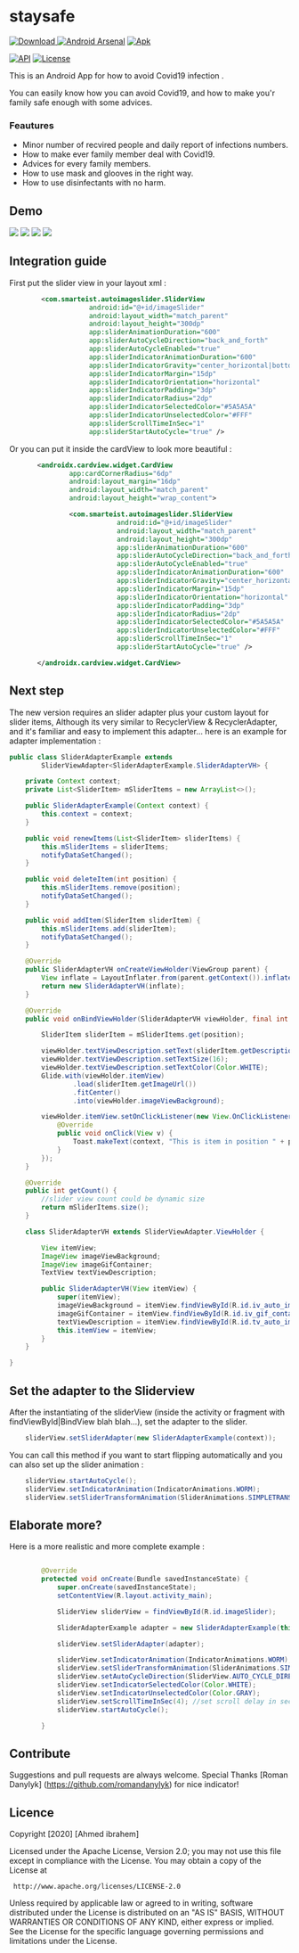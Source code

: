 # staysafe

[ ![Download](https://api.bintray.com/packages/smarteistbintray/android/androidautoimageslider/images/download.svg) ](https://bintray.com/smarteistbintray/android/androidautoimageslider/_latestVersion)[![Android Arsenal](https://img.shields.io/badge/Android%20Arsenal-Android%20Slider-brightgreen.svg?style=flat)](https://android-arsenal.com/details/1/7693)  [![Apk](https://img.shields.io/badge/download-apk-yellowgreen.svg)](https://raw.githubusercontent.com/android-arsenal/apk31/master/7693/app.apk)

[![API](https://img.shields.io/badge/API-15%2B-brightgreen.svg?style=flat)](https://android-arsenal.com/api?level=15)
[![License](https://img.shields.io/badge/License-Apache%202.0-blue.svg)](https://opensource.org/licenses/Apache-2.0)


This is an Android App for how to avoid Covid19 infection .
 
You can easily know how you can avoid Covid19, and how to make you'r family safe enough with some advices.


### Feautures
* Minor number of recvired people and daily report of infections numbers.
* How to make ever family member deal with Covid19.
* Advices for every family members.
* How to use mask and glooves in the right way.
* How to use disinfectants with no harm.


## Demo
![](https://github.com/ahmediabdulazeem/staysafe/blob/master/screenshots/Screenshot_20200413-153834.png=250*250)
![](https://github.com/ahmediabdulazeem/staysafe/blob/master/screenshots/Screenshot_20200413-153843.png=250*250)
![](https://github.com/ahmediabdulazeem/staysafe/blob/master/screenshots/Screenshot_20200413-153853.png=250*250)
![](https://github.com/ahmediabdulazeem/staysafe/blob/master/screenshots/Screenshot_20200413-153923.png=250*250)

## Integration guide

First put the slider view in your layout xml :

```xml
        <com.smarteist.autoimageslider.SliderView
                    android:id="@+id/imageSlider"
                    android:layout_width="match_parent"
                    android:layout_height="300dp"
                    app:sliderAnimationDuration="600"
                    app:sliderAutoCycleDirection="back_and_forth"
                    app:sliderAutoCycleEnabled="true"
                    app:sliderIndicatorAnimationDuration="600"
                    app:sliderIndicatorGravity="center_horizontal|bottom"
                    app:sliderIndicatorMargin="15dp"
                    app:sliderIndicatorOrientation="horizontal"
                    app:sliderIndicatorPadding="3dp"
                    app:sliderIndicatorRadius="2dp"
                    app:sliderIndicatorSelectedColor="#5A5A5A"
                    app:sliderIndicatorUnselectedColor="#FFF"
                    app:sliderScrollTimeInSec="1"
                    app:sliderStartAutoCycle="true" />
```

Or you can put it inside the cardView to look more beautiful :

```xml
       <androidx.cardview.widget.CardView
               app:cardCornerRadius="6dp"
               android:layout_margin="16dp"
               android:layout_width="match_parent"
               android:layout_height="wrap_content">

               <com.smarteist.autoimageslider.SliderView
                           android:id="@+id/imageSlider"
                           android:layout_width="match_parent"
                           android:layout_height="300dp"
                           app:sliderAnimationDuration="600"
                           app:sliderAutoCycleDirection="back_and_forth"
                           app:sliderAutoCycleEnabled="true"
                           app:sliderIndicatorAnimationDuration="600"
                           app:sliderIndicatorGravity="center_horizontal|bottom"
                           app:sliderIndicatorMargin="15dp"
                           app:sliderIndicatorOrientation="horizontal"
                           app:sliderIndicatorPadding="3dp"
                           app:sliderIndicatorRadius="2dp"
                           app:sliderIndicatorSelectedColor="#5A5A5A"
                           app:sliderIndicatorUnselectedColor="#FFF"
                           app:sliderScrollTimeInSec="1"
                           app:sliderStartAutoCycle="true" />

       </androidx.cardview.widget.CardView>
```

## Next step

The new version requires an slider adapter plus your custom layout for slider items, Although its very similar to RecyclerView & RecyclerAdapter, and it's familiar and easy to implement this adapter... here is an example for adapter implementation :

```java
public class SliderAdapterExample extends
        SliderViewAdapter<SliderAdapterExample.SliderAdapterVH> {

    private Context context;
    private List<SliderItem> mSliderItems = new ArrayList<>();

    public SliderAdapterExample(Context context) {
        this.context = context;
    }

    public void renewItems(List<SliderItem> sliderItems) {
        this.mSliderItems = sliderItems;
        notifyDataSetChanged();
    }

    public void deleteItem(int position) {
        this.mSliderItems.remove(position);
        notifyDataSetChanged();
    }

    public void addItem(SliderItem sliderItem) {
        this.mSliderItems.add(sliderItem);
        notifyDataSetChanged();
    }

    @Override
    public SliderAdapterVH onCreateViewHolder(ViewGroup parent) {
        View inflate = LayoutInflater.from(parent.getContext()).inflate(R.layout.image_slider_layout_item, null);
        return new SliderAdapterVH(inflate);
    }

    @Override
    public void onBindViewHolder(SliderAdapterVH viewHolder, final int position) {

        SliderItem sliderItem = mSliderItems.get(position);

        viewHolder.textViewDescription.setText(sliderItem.getDescription());
        viewHolder.textViewDescription.setTextSize(16);
        viewHolder.textViewDescription.setTextColor(Color.WHITE);
        Glide.with(viewHolder.itemView)
                .load(sliderItem.getImageUrl())
                .fitCenter()
                .into(viewHolder.imageViewBackground);

        viewHolder.itemView.setOnClickListener(new View.OnClickListener() {
            @Override
            public void onClick(View v) {
                Toast.makeText(context, "This is item in position " + position, Toast.LENGTH_SHORT).show();
            }
        });
    }

    @Override
    public int getCount() {
        //slider view count could be dynamic size
        return mSliderItems.size();
    }

    class SliderAdapterVH extends SliderViewAdapter.ViewHolder {

        View itemView;
        ImageView imageViewBackground;
        ImageView imageGifContainer;
        TextView textViewDescription;

        public SliderAdapterVH(View itemView) {
            super(itemView);
            imageViewBackground = itemView.findViewById(R.id.iv_auto_image_slider);
            imageGifContainer = itemView.findViewById(R.id.iv_gif_container);
            textViewDescription = itemView.findViewById(R.id.tv_auto_image_slider);
            this.itemView = itemView;
        }
    }

}
```
## Set the adapter to the Sliderview

After the instantiating of the sliderView (inside the activity or fragment with findViewById|BindView blah blah...), set the adapter to the slider.

```java
    sliderView.setSliderAdapter(new SliderAdapterExample(context));
```

You can call this method if you want to start flipping automatically and you can also set up the slider animation :

```java
    sliderView.startAutoCycle();
    sliderView.setIndicatorAnimation(IndicatorAnimations.WORM);
    sliderView.setSliderTransformAnimation(SliderAnimations.SIMPLETRANSFORMATION);
```

## Elaborate more?

Here is a more realistic and more complete example :

```java

        @Override
        protected void onCreate(Bundle savedInstanceState) {
            super.onCreate(savedInstanceState);
            setContentView(R.layout.activity_main);

            SliderView sliderView = findViewById(R.id.imageSlider);

            SliderAdapterExample adapter = new SliderAdapterExample(this);

            sliderView.setSliderAdapter(adapter);

            sliderView.setIndicatorAnimation(IndicatorAnimations.WORM); //set indicator animation by using SliderLayout.IndicatorAnimations. :WORM or THIN_WORM or COLOR or DROP or FILL or NONE or SCALE or SCALE_DOWN or SLIDE and SWAP!!
            sliderView.setSliderTransformAnimation(SliderAnimations.SIMPLETRANSFORMATION);
            sliderView.setAutoCycleDirection(SliderView.AUTO_CYCLE_DIRECTION_BACK_AND_FORTH);
            sliderView.setIndicatorSelectedColor(Color.WHITE);
            sliderView.setIndicatorUnselectedColor(Color.GRAY);
            sliderView.setScrollTimeInSec(4); //set scroll delay in seconds :
            sliderView.startAutoCycle();

        }
```

## Contribute

Suggestions and pull requests are always welcome.
Special Thanks [Roman Danylyk] (https://github.com/romandanylyk) for nice indicator!

## Licence

Copyright [2020] [Ahmed ibrahem]

   Licensed under the Apache License, Version 2.0;
   you may not use this file except in compliance with the License.
   You may obtain a copy of the License at

     http://www.apache.org/licenses/LICENSE-2.0

   Unless required by applicable law or agreed to in writing, software
   distributed under the License is distributed on an "AS IS" BASIS,
   WITHOUT WARRANTIES OR CONDITIONS OF ANY KIND, either express or implied.
   See the License for the specific language governing permissions and
   limitations under the License.
